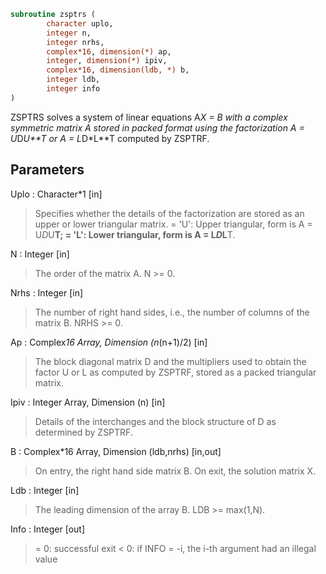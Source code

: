 ```fortran
subroutine zsptrs (
		character uplo,
		integer n,
		integer nrhs,
		complex*16, dimension(*) ap,
		integer, dimension(*) ipiv,
		complex*16, dimension(ldb, *) b,
		integer ldb,
		integer info
)
```

 ZSPTRS solves a system of linear equations A*X = B with a complex
 symmetric matrix A stored in packed format using the factorization
 A = U*D*U**T or A = L*D*L**T computed by ZSPTRF.

## Parameters
Uplo : Character*1 [in]
> Specifies whether the details of the factorization are stored
> as an upper or lower triangular matrix.
> = 'U':  Upper triangular, form is A = U*D*U**T;
> = 'L':  Lower triangular, form is A = L*D*L**T.

N : Integer [in]
> The order of the matrix A.  N >= 0.

Nrhs : Integer [in]
> The number of right hand sides, i.e., the number of columns
> of the matrix B.  NRHS >= 0.

Ap : Complex*16 Array, Dimension (n*(n+1)/2) [in]
> The block diagonal matrix D and the multipliers used to
> obtain the factor U or L as computed by ZSPTRF, stored as a
> packed triangular matrix.

Ipiv : Integer Array, Dimension (n) [in]
> Details of the interchanges and the block structure of D
> as determined by ZSPTRF.

B : Complex*16 Array, Dimension (ldb,nrhs) [in,out]
> On entry, the right hand side matrix B.
> On exit, the solution matrix X.

Ldb : Integer [in]
> The leading dimension of the array B.  LDB >= max(1,N).

Info : Integer [out]
> = 0:  successful exit
> < 0: if INFO = -i, the i-th argument had an illegal value


